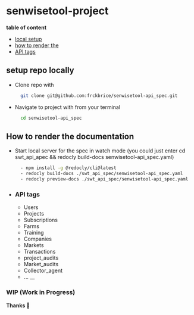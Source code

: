 # senwisetool-project

__table of content__

- [local setup](#setup-repo-locally)
- [how to render the](#how-to-render-the-documentation)
- [API tags](#api-tags)

## setup repo locally

- Clone repo with
  
  ```bash
    git clone git@github.com:frckbrice/senwisetool-api_spec.git
  ```

- Navigate to project with from your terminal

  ```bash
    cd senwisetool-api_spec
  ```

## How to render the documentation

<!-- - Install Redoc CLI with the command `npm i redoc-cli -g` -->

- Start local server for the spec in watch mode (you could just enter cd swt_api_apec && redocly build-docs senwisetool-api_spec.yaml)

    ```bash
      - npm install -g @redocly/cli@latest
      - redocly build-docs ./swt_api_spec/senwisetool-api_spec.yaml
      - redocly preview-docs ./swt_api_spec/senwisetool-api_spec.yaml
    ```

- ### API tags

  - Users
  - Projects
  - Subscriptions
  - Farms
  - Training
  - Companies
  - Markets
  - Transactions
  - project_audits
  - Market_audits
  - Collector_agent
  - ...
__


### WIP (Work in Progress)
__Thanks 🚀__
